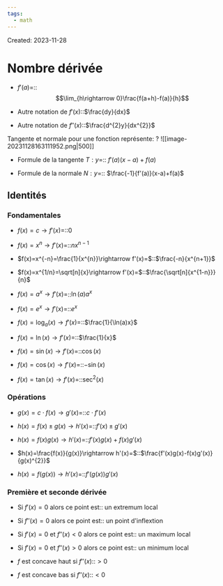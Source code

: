 ```yaml
---
tags:
  - math
---
```

Created: 2023-11-28

# Nombre dérivée
- $f'(a)$=::$$\lim_{h\rightarrow 0}\frac{f(a+h)-f(a)}{h}$$
<!--SR:!2024-02-11,40,230-->
- Autre notation de $f'(x)$::$\frac{dy}{dx}$
<!--SR:!2024-02-20,51,250-->
- Autre notation de $f''(x)$::$\frac{d^{2}y}{dx^{2}}$
<!--SR:!2024-01-16,14,185-->

Tangente et normale pour une fonction représente:
?
![[image-20231128163111952.png|500]]
<!--SR:!2024-02-18,51,250-->

- Formule de la tangente $T:y$=:: $f'(a)(x-a)+f(a)$
<!--SR:!2024-01-30,33,230-->
- Formule de la normale $N:y$=:: $\frac{-1}{f'(a)}(x-a)+f(a)$
<!--SR:!2024-02-07,38,230-->


## Identités
### Fondamentales
- $f(x)=c\rightarrow f'(x)=$::$0$
<!--SR:!2024-02-03,39,250-->
- $f(x)=x^{n}\rightarrow f'(x)=$::$nx^{n-1}$
<!--SR:!2024-03-08,62,250-->
- $f(x)=x^{-n}=\frac{1}{x^{n}}\rightarrow f'(x)=$::$\frac{-n}{x^{n+1}}$
<!--SR:!2024-02-02,31,225-->
- $f(x)=x^{1/n}=\sqrt[n]{x}\rightarrow f'(x)=$::$\frac{\sqrt[n]{x^{1-n}}}{n}$
<!--SR:!2024-01-22,19,225-->
- $f(x)=a^{x}\rightarrow f'(x)=$::$\ln(a)a^{x}$
<!--SR:!2024-01-14,17,190-->
- $f(x)=e^{x}\rightarrow f'(x)=$::$e^{x}$
<!--SR:!2024-03-03,59,250-->
- $f(x)=\log_{a}(x)\rightarrow f'(x)=$::$\frac{1}{\ln(a)x}$
<!--SR:!2024-01-17,20,190-->
- $f(x)=\ln(x)\rightarrow f'(x)=$::$\frac{1}{x}$
<!--SR:!2024-02-04,40,250-->
- $f(x)=\sin(x)\rightarrow f'(x)=$::$\cos(x)$
<!--SR:!2024-02-02,41,250-->
- $f(x)=\cos(x)\rightarrow f'(x)=$::$-\sin(x)$
<!--SR:!2024-03-01,57,250-->
- $f(x)=\tan(x)\rightarrow f'(x)=$::$\sec^{2}(x)$
<!--SR:!2024-02-01,39,250-->

### Opérations
- $g(x)=c\cdot f(x)\rightarrow g'(x)=$::$c\cdot f'(x)$
<!--SR:!2024-02-01,39,250-->
- $h(x)=f(x)\pm g(x)\rightarrow h'(x)=$::$f'(x)\pm g'(x)$
<!--SR:!2024-02-05,41,250-->
- $h(x)=f(x)g(x)\rightarrow h'(x)=$::$f'(x)g(x)+f(x)g'(x)$
<!--SR:!2024-01-30,38,250-->
- $h(x)=\frac{f(x)}{g(x)}\rightarrow h'(x)=$::$\frac{f'(x)g(x)-f(x)g'(x)}{g(x)^{2}}$
<!--SR:!2024-02-10,40,230-->
- $h(x)=f(g(x))\rightarrow h'(x)=$::$f'(g(x))g'(x)$
<!--SR:!2024-01-14,25,230-->

### Première et seconde dérivée
- Si $f'(x)=0$ alors ce point est:: un extremum local
<!--SR:!2024-01-25,23,240-->
- Si $f''(x)=0$ alors ce point est:: un point d'inflextion
<!--SR:!2024-01-11,16,240-->
- Si $f'(x)=0$ et $f''(x)<0$ alors ce point est:: un maximum local
<!--SR:!2024-01-19,18,240-->
- Si $f'(x)=0$ et $f''(x)>0$ alors ce point est:: un minimum local
<!--SR:!2024-02-13,36,240-->
- $f$ est concave haut si $f''(x)$::$>0$
<!--SR:!2024-01-11,2,199-->
- $f$ est concave bas si $f''(x)$::$<0$
<!--SR:!2024-01-23,13,239-->
